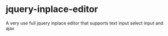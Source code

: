 jquery-inplace-editor
=====================

A very use full jquery inplace editor that supports text input select input and ajax 
